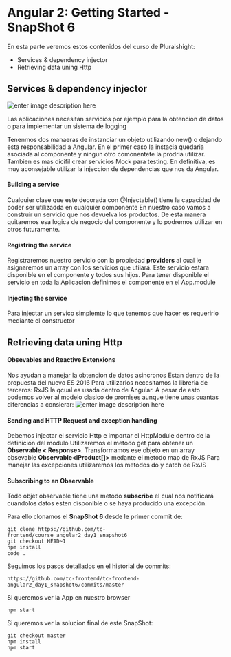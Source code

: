 Angular 2: Getting Started - SnapShot 6
===================
En esta parte veremos estos contenidos del curso de Pluralshight:

 - Services & dependency injector
 - Retrieving data uning Http

Services & dependency injector
-------------------
![enter image description here](https://i.imgur.com/oEwLVGg.png)

Las aplicaciones necesitan servicios por ejemplo para la obtencion de datos o para implementar un sistema de logging

Tenenmos dos manaeras de instanciar un objeto utilizando new() o dejando esta responsabilidad a Angular. En el primer caso la instacia quedaria asociada al componente y ningun otro comonentete la prodria utilizar. Tambien es mas dicifil crear servicios Mock para testing. En definitiva, es muy aconsejable utilizar la injeccion de dependencias que nos da Angular.

#### Building a service
Cualquier clase que este decorada con @Injectable() tiene la capacidad de poder ser utilizadda en cualquier componente
En nuestro caso vamos a construir un servicio que nos devuelva los productos. De esta manera quitaremos esa logica de negocio del componente y lo podremos utilizar en otros futuramente.
#### Registring the service
Registraremos nuestro servicio con la propiedad **providers** al cual le asignaremos un array con los servicios que utiiará. Este servicio estara disponible en el componente y todos sus hijos.
Para tener disponible el servicio en toda la Aplicacion definimos el componente en el App.module

#### Injecting the service
Para injectar un servico simplemte lo que tenemos que hacer es requerirlo mediante el constructor

Retrieving data uning Http
-------------------
#### Obsevables and Reactive Extenxions
Nos ayudan a manejar la obtencion de datos asincronos 
Estan dentro de la propuesta del nuevo ES 2016
Para utilizarlos necesitamos la libreria de terceros: RxJS la qcual es usada dentro de Angular.
A pesar de esto podemos  volver al modelo clasico de promises aunque tiene unas cuantas diferencias a consierar:
![enter image description here](https://i.imgur.com/jqlhFea.png)
#### Sending and HTTP Request and exception handling
Debemos injectar el servicio Http e importar el HttpModule dentro de la definición del modulo
Utilizaremos el metodo get para obtener un **Observable < Response>**. Transformamos ese objeto en un array obsevable **Observable<IProduct[]>** medante el metodo  map de RxJS
Para manejar las excepciones utilizaremos los metodos do y catch de RxJS
#### Subscribing to an Observable
  Todo objet observable tiene una metodo **subscribe** el cual nos notificará cuandolos datos esten disponible o se haya producido una excepción. 
  
Para ello clonamos el **SnapShot 6** desde le primer commit de:

    git clone https://github.com/tc-frontend/course_angular2_day1_snapshot6
    git checkout HEAD~1
    npm install
    code .
 
Seguimos los pasos detallados en el historial de commits:

    https://github.com/tc-frontend/tc-frontend-angular2_day1_snapshot6/commits/master   
  
Si queremos ver la App en nuestro browser

    npm start

Si queremos ver la solucion final de este SnapShot:

    git checkout master
    npm install
    npm start

